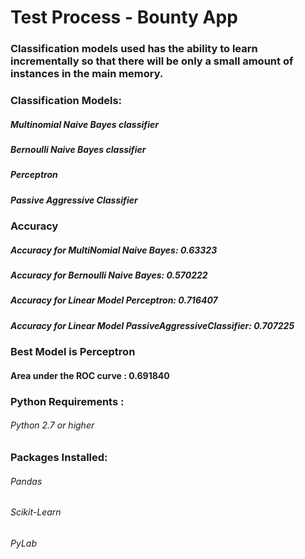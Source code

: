 # Test Process - Bounty App

### Classification models used has the ability to learn incrementally so that there will be only a small amount of instances in the main memory.
### Classification Models:
##### Multinomial Naive Bayes classifier
##### Bernoulli Naive Bayes classifier
##### Perceptron
##### Passive Aggressive Classifier


### Accuracy
##### Accuracy for MultiNomial Naive Bayes: 0.63323
##### Accuracy for Bernoulli Naive Bayes: 0.570222
##### Accuracy for Linear Model Perceptron: 0.716407
##### Accuracy for Linear Model PassiveAggressiveClassifier: 0.707225

### Best Model is Perceptron
#### Area under the ROC curve : 0.691840
  
### Python Requirements :
###### Python 2.7 or higher

### Packages Installed:
###### Pandas
###### Scikit-Learn
###### PyLab
        
        









